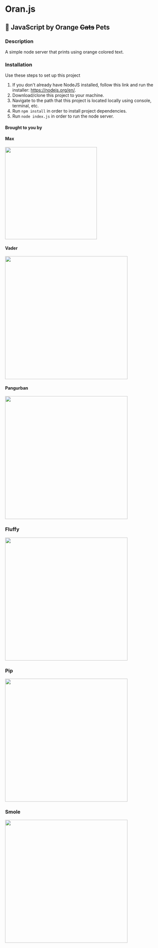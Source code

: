 # Oran.js

## :tangerine: JavaScript by Orange ~~Cats~~ Pets

### Description
A simple node server that prints using orange colored text.

### Installation
Use these steps to set up this project
  1. If you don't already have NodeJS installed, follow this link and run the installer: https://nodejs.org/en/.
  2. Download/clone this project to your machine.
  3. Navigate to the path that this project is located locally using console, terminal, etc.
  4. Run `npm install` in order to install project dependencies.
  5. Run `node index.js` in order to run the node server.

#### Brought to you by

#### Max
<img src="https://cloud.githubusercontent.com/assets/1610195/11320293/5037c0a6-9062-11e5-86f1-655799b6af03.jpg" width=300>

#### Vader
<img src="https://cloud.githubusercontent.com/assets/1610195/11320288/3d6d669c-9062-11e5-9810-e904c2f8747a.jpg" width=400>

#### Pangurban
<img src="http://i.imgur.com/57v5rvP.jpg" width=400>

### Fluffy
<img src="https://s-media-cache-ak0.pinimg.com/564x/16/9a/af/169aaf2b42c4aa7c7944561269f67a89.jpg" width=400>

### Pip
<img src="http://m.ocdn.eu/_m/b69c388566301adfc7e9e03f20c97b1f,62,37.jpg" width=400>

### Smole
<img src="https://upload.wikimedia.org/wikipedia/commons/2/25/Common_goldfish.JPG" width=400>
